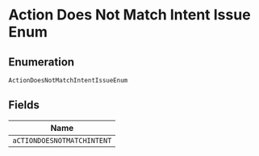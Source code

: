 
# Action Does Not Match Intent Issue Enum

## Enumeration

`ActionDoesNotMatchIntentIssueEnum`

## Fields

| Name |
|  --- |
| `aCTIONDOESNOTMATCHINTENT` |

